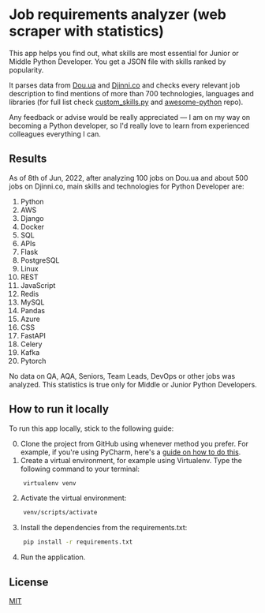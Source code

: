 # Job requirements analyzer (web scraper with statistics)

This app helps you find out, what skills are most essential for Junior or Middle Python Developer. You get a JSON file with skills ranked by popularity.

It parses data from [Dou.ua](https://jobs.dou.ua/) and [Djinni.co](https://djinni.co/jobs/) and checks every relevant job description to find
mentions of more than 700 technologies, languages and libraries (for full list check [custom_skills.py](https://github.com/vinta/awesome-python)
and [awesome-python](https://github.com/vinta/awesome-python)
repo).

Any feedback or advise would be really appreciated — I am on my way on becoming a Python developer, so I'd really love to learn from experienced colleagues everything I can.

## Results
As of 8th of Jun, 2022, after analyzing 100 jobs on Dou.ua and about 500 jobs on Djinni.co, main skills and technologies for Python Developer
are:
1. Python
2. AWS
3. Django
4. Docker
5. SQL
6. APIs
7. Flask
8. PostgreSQL
9. Linux
10. REST
11. JavaScript
12. Redis
13. MySQL
14. Pandas
15. Azure
16. CSS
17. FastAPI
18. Celery
19. Kafka
20. Pytorch

No data on QA, AQA, Seniors, Team Leads, DevOps or other jobs was analyzed. This statistics is true only for Middle or Junior
Python Developers.

## How to run it locally
To run this app locally, stick to the following guide:

0. Clone the project from GitHub using whenever method you prefer. For example, if you're using PyCharm, here's a [guide on how to do this](https://www.jetbrains.com/help/pycharm/set-up-a-git-repository.html#clone-repo).
1. Create a virtual environment, for example using Virtualenv.
Type the following command to your terminal:
```bash
    virtualenv venv             
```
2. Activate the virtual environment:
```bash
    venv/scripts/activate              
```
3. Install the dependencies from the requirements.txt:
```bash
    pip install -r requirements.txt              
```

4. Run the application.

## License
[MIT](https://choosealicense.com/licenses/mit/)
